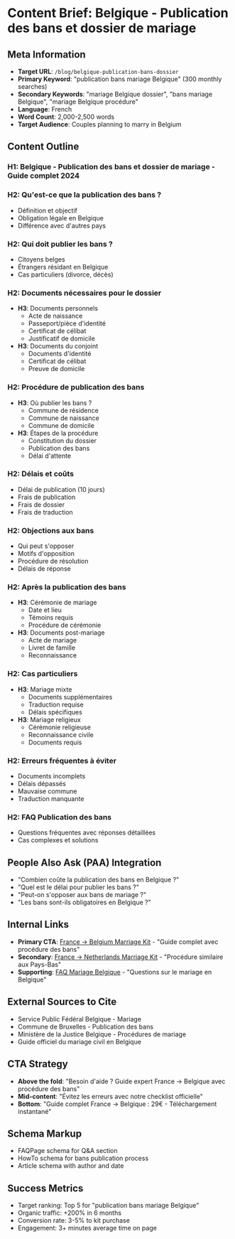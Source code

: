 # Content Brief: Belgique - Publication des bans et dossier de mariage

## Meta Information
- **Target URL**: `/blog/belgique-publication-bans-dossier`
- **Primary Keyword**: "publication bans mariage Belgique" (300 monthly searches)
- **Secondary Keywords**: "mariage Belgique dossier", "bans mariage Belgique", "mariage Belgique procédure"
- **Language**: French
- **Word Count**: 2,000-2,500 words
- **Target Audience**: Couples planning to marry in Belgium

## Content Outline

### H1: Belgique - Publication des bans et dossier de mariage - Guide complet 2024
### H2: Qu'est-ce que la publication des bans ?
- Définition et objectif
- Obligation légale en Belgique
- Différence avec d'autres pays

### H2: Qui doit publier les bans ?
- Citoyens belges
- Étrangers résidant en Belgique
- Cas particuliers (divorce, décès)

### H2: Documents nécessaires pour le dossier
- **H3**: Documents personnels
  - Acte de naissance
  - Passeport/pièce d'identité
  - Certificat de célibat
  - Justificatif de domicile
- **H3**: Documents du conjoint
  - Documents d'identité
  - Certificat de célibat
  - Preuve de domicile

### H2: Procédure de publication des bans
- **H3**: Où publier les bans ?
  - Commune de résidence
  - Commune de naissance
  - Commune de domicile
- **H3**: Étapes de la procédure
  - Constitution du dossier
  - Publication des bans
  - Délai d'attente

### H2: Délais et coûts
- Délai de publication (10 jours)
- Frais de publication
- Frais de dossier
- Frais de traduction

### H2: Objections aux bans
- Qui peut s'opposer
- Motifs d'opposition
- Procédure de résolution
- Délais de réponse

### H2: Après la publication des bans
- **H3**: Cérémonie de mariage
  - Date et lieu
  - Témoins requis
  - Procédure de cérémonie
- **H3**: Documents post-mariage
  - Acte de mariage
  - Livret de famille
  - Reconnaissance

### H2: Cas particuliers
- **H3**: Mariage mixte
  - Documents supplémentaires
  - Traduction requise
  - Délais spécifiques
- **H3**: Mariage religieux
  - Cérémonie religieuse
  - Reconnaissance civile
  - Documents requis

### H2: Erreurs fréquentes à éviter
- Documents incomplets
- Délais dépassés
- Mauvaise commune
- Traduction manquante

### H2: FAQ Publication des bans
- Questions fréquentes avec réponses détaillées
- Cas complexes et solutions

## People Also Ask (PAA) Integration
- "Combien coûte la publication des bans en Belgique ?"
- "Quel est le délai pour publier les bans ?"
- "Peut-on s'opposer aux bans de mariage ?"
- "Les bans sont-ils obligatoires en Belgique ?"

## Internal Links
- **Primary CTA**: [France → Belgium Marriage Kit](/kits/fra-bel) - "Guide complet avec procédure des bans"
- **Secondary**: [France → Netherlands Marriage Kit](/kits/fra-nld) - "Procédure similaire aux Pays-Bas"
- **Supporting**: [FAQ Mariage Belgique](/faq) - "Questions sur le mariage en Belgique"

## External Sources to Cite
- Service Public Fédéral Belgique - Mariage
- Commune de Bruxelles - Publication des bans
- Ministère de la Justice Belgique - Procédures de mariage
- Guide officiel du mariage civil en Belgique

## CTA Strategy
- **Above the fold**: "Besoin d'aide ? Guide expert France → Belgique avec procédure des bans"
- **Mid-content**: "Évitez les erreurs avec notre checklist officielle"
- **Bottom**: "Guide complet France → Belgique : 29€ - Téléchargement instantané"

## Schema Markup
- FAQPage schema for Q&A section
- HowTo schema for bans publication process
- Article schema with author and date

## Success Metrics
- Target ranking: Top 5 for "publication bans mariage Belgique"
- Organic traffic: +200% in 6 months
- Conversion rate: 3-5% to kit purchase
- Engagement: 3+ minutes average time on page
